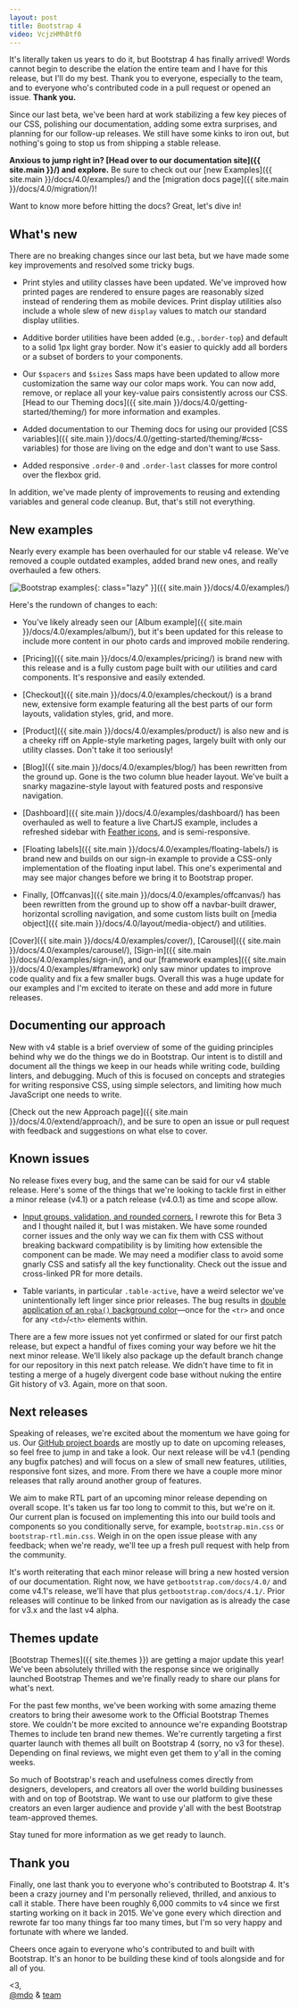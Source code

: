 ```yaml
---
layout: post
title: Bootstrap 4
video: VcjzHMhBtf0
---
```


It's literally taken us years to do it, but Bootstrap 4 has finally arrived! Words cannot begin to describe the elation the entire team and I have for this release, but I'll do my best. Thank you to everyone, especially to the team, and to everyone who's contributed code in a pull request or opened an issue. **Thank you.**

Since our last beta, we've been hard at work stabilizing a few key pieces of our CSS, polishing our documentation, adding some extra surprises, and planning for our follow-up releases. We still have some kinks to iron out, but nothing's going to stop us from shipping a stable release.

**Anxious to jump right in? [Head over to our documentation site]({{ site.main }}/) and explore.** Be sure to check out our [new Examples]({{ site.main }}/docs/4.0/examples/) and the [migration docs page]({{ site.main }}/docs/4.0/migration/)!

Want to know more before hitting the docs? Great, let's dive in!

## What's new

There are no breaking changes since our last beta, but we have made some key improvements and resolved some tricky bugs.

- Print styles and utility classes have been updated. We've improved how printed pages are rendered to ensure pages are reasonably sized instead of rendering them as mobile devices. Print display utilities also include a whole slew of new `display` values to match our standard display utilities.

- Additive border utilities have been added (e.g., `.border-top`) and default to a solid 1px light gray border. Now it's easier to quickly add all borders or a subset of borders to your components.

- Our `$spacers` and `$sizes` Sass maps have been updated to allow more customization the same way our color maps work. You can now add, remove, or replace all your key-value pairs consistently across our CSS. [Head to our Theming docs]({{ site.main }}/docs/4.0/getting-started/theming/) for more information and examples.

- Added documentation to our Theming docs for using our provided [CSS variables]({{ site.main }}/docs/4.0/getting-started/theming/#css-variables) for those are living on the edge and don't want to use Sass.

- Added responsive `.order-0` and `.order-last` classes for more control over the flexbox grid.

In addition, we've made plenty of improvements to reusing and extending variables and general code cleanup. But, that's still not everything.

## New examples

Nearly every example has been overhauled for our stable v4 release. We've removed a couple outdated examples, added brand new ones, and really overhauled a few others.

[![Bootstrap examples](/assets/img/2018/01/examples.png){: class="lazy" }]({{ site.main }}/docs/4.0/examples/)

Here's the rundown of changes to each:

- You've likely already seen our [Album example]({{ site.main }}/docs/4.0/examples/album/), but it's been updated for this release to include more content in our photo cards and improved mobile rendering.

- [Pricing]({{ site.main }}/docs/4.0/examples/pricing/) is brand new with this release and is a fully custom page built with our utilities and card components. It's responsive and easily extended.

- [Checkout]({{ site.main }}/docs/4.0/examples/checkout/) is a brand new, extensive form example featuring all the best parts of our form layouts, validation styles, grid, and more.

- [Product]({{ site.main }}/docs/4.0/examples/product/) is also new and is a cheeky riff on Apple-style marketing pages, largely built with only our utility classes. Don't take it too seriously!

- [Blog]({{ site.main }}/docs/4.0/examples/blog/) has been rewritten from the ground up. Gone is the two column blue header layout. We've built a snarky magazine-style layout with featured posts and responsive navigation.

- [Dashboard]({{ site.main }}/docs/4.0/examples/dashboard/) has been overhauled as well to feature a live ChartJS example, includes a refreshed sidebar with [Feather icons](https://feathericons.com/), and is semi-responsive.

- [Floating labels]({{ site.main }}/docs/4.0/examples/floating-labels/) is brand new and builds on our sign-in example to provide a CSS-only implementation of the floating input label. This one's experimental and may see major changes before we bring it to Bootstrap proper.

- Finally, [Offcanvas]({{ site.main }}/docs/4.0/examples/offcanvas/) has been rewritten from the ground up to show off a navbar-built drawer, horizontal scrolling navigation, and some custom lists built on [media object]({{ site.main }}/docs/4.0/layout/media-object/) and utilities.

[Cover]({{ site.main }}/docs/4.0/examples/cover/), [Carousel]({{ site.main }}/docs/4.0/examples/carousel/), [Sign-in]({{ site.main }}/docs/4.0/examples/sign-in/), and our [framework examples]({{ site.main }}/docs/4.0/examples/#framework) only saw minor updates to improve code quality and fix a few smaller bugs. Overall this was a huge update for our examples and I'm excited to iterate on these and add more in future releases.

## Documenting our approach

New with v4 stable is a brief overview of some of the guiding principles behind why we do the things we do in Bootstrap. Our intent is to distill and document all the things we keep in our heads while writing code, building linters, and debugging. Much of this is focused on concepts and strategies for writing responsive CSS, using simple selectors, and limiting how much JavaScript one needs to write.

[Check out the new Approach page]({{ site.main }}/docs/4.0/extend/approach/), and be sure to open an issue or pull request with feedback and suggestions on what else to cover.

## Known issues

No release fixes every bug, and the same can be said for our v4 stable release. Here's some of the things that we're looking to tackle first in either a minor release (v4.1) or a patch release (v4.0.1) as time and scope allow.

- [Input groups, validation, and rounded corners.](https://github.com/twbs/bootstrap/issues/25110) I rewrote this for Beta 3 and I thought nailed it, but I was mistaken. We have some rounded corner issues and the only way we can fix them with CSS without breaking backward compatibility is by limiting how extensible the component can be made. We may need a modifier class to avoid some gnarly CSS and satisfy all the key functionality. Check out the issue and cross-linked PR for more details.

- Table variants, in particular `.table-active`, have a weird selector we've unintentionally left linger since prior releases. The bug results in [double application of an `rgba()` background color](https://github.com/twbs/bootstrap/issues/24529)—once for the `<tr>` and once for any `<td>`/`<th>` elements within.

There are a few more issues not yet confirmed or slated for our first patch release, but expect a handful of fixes coming your way before we hit the next minor release. We'll likely also package up the default branch change for our repository in this next patch release. We didn't have time to fit in testing a merge of a hugely divergent code base without nuking the entire Git history of v3. Again, more on that soon.

## Next releases

Speaking of releases, we're excited about the momentum we have going for us. Our [GitHub project boards](https://github.com/twbs/bootstrap/projects) are mostly up to date on upcoming releases, so feel free to jump in and take a look. Our next release will be v4.1 (pending any bugfix patches) and will focus on a slew of small new features, utilities, responsive font sizes, and more. From there we have a couple more minor releases that rally around another group of features.

We aim to make RTL part of an upcoming minor release depending on overall scope. It's taken us far too long to commit to this, but we're on it. Our current plan is focused on implementing this into our build tools and components so you conditionally serve, for example, `bootstrap.min.css` or `bootstrap-rtl.min.css`. Weigh in on the open issue please with any feedback; when we're ready, we'll tee up a fresh pull request with help from the community.

It's worth reiterating that each minor release will bring a new hosted version of our documentation. Right now, we have `getbootstrap.com/docs/4.0/` and come v4.1's release, we'll have that plus `getbootstrap.com/docs/4.1/`. Prior releases will continue to be linked from our navigation as is already the case for v3.x and the last v4 alpha.

## Themes update

[Bootstrap Themes]({{ site.themes }}) are getting a major update this year! We've been absolutely thrilled with the response since we originally launched Bootstrap Themes and we're finally ready to share our plans for what's next.

For the past few months, we've been working with some amazing theme creators to bring their awesome work to the Official Bootstrap Themes store. We couldn't be more excited to announce we're expanding Bootstrap Themes to include ten brand new themes. We're currently targeting a first quarter launch with themes all built on Bootstrap 4 (sorry, no v3 for these). Depending on final reviews, we might even get them to y'all in the coming weeks.

So much of Bootstrap's reach and usefulness comes directly from designers, developers, and creators all over the world building businesses with and on top of Bootstrap. We want to use our platform to give these creators an even larger audience and provide y'all with the best Bootstrap team-approved themes.

Stay tuned for more information as we get ready to launch.

## Thank you

Finally, one last thank you to everyone who's contributed to Bootstrap 4. It's been a crazy journey and I'm personally relieved, thrilled, and anxious to call it stable. There have been roughly 6,000 commits to v4 since we first starting working on it back in 2015. We've gone every which direction and rewrote far too many things far too many times, but I'm so very happy and fortunate with where we landed.

Cheers once again to everyone who's contributed to and built with Bootstrap. It's an honor to be building these kind of tools alongside and for all of you.

<3,<br>
[@mdo](https://twitter.com/mdo) & [team](https://github.com/twbs)

